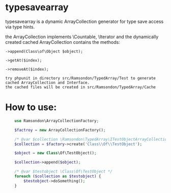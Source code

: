 typesavearray
=============

typesavearray is a dynamic ArrayCollection generator for type save access via type hints.

the ArrayCollection implements \Countable, \Iterator and the dynamically created cached ArrayCollection contains
the methods:

    ->append(Class\of\Object $object);

    ->getAt($index);

    ->removeAt($index);

    try phpunit in directory src/Ramsondon/TypedArray/Test to generate cached ArrayCollection and Interface.
    the cached files will be created in src/Ramsondon/TypedArray/Cache

How to use:
===========

```php
    use Ramsondon\ArrayCollectionFactory;

    $factroy = new ArrayCollectionFactory();

    /* @var $collection \Ramsondon\TypedArray\ITestObjectArrayCollection */
    $collection = $factory->create('Class\\Of\\TestObject');

    $object = new Class\Of\TestObject();

    $collection->append($object);

    /* @var $testobject \Class\Of\TestObject */
    foreach ($collection as $testobject) {
        $testobject->doSomething();
    }


```

